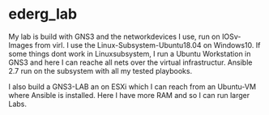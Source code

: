 # ederg_lab
My lab is build with GNS3 and the networkdevices I use, run on IOSv-Images from virl.
I use the Linux-Subsystem-Ubuntu18.04 on Windows10.
If some things dont work in Linuxsubsystem, I run a Ubuntu Workstation in GNS3 and here I can reache all nets over the virtual infrastructur.
Ansible 2.7 run on the subsystem with all my tested playbooks.

I also build a GNS3-LAB an on ESXi which I can reach from an Ubuntu-VM where Ansible is installed.
Here I have more RAM and so I can run larger Labs.
